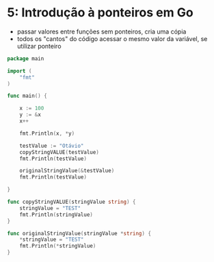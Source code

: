 # 5: Introdução à ponteiros em Go

- passar valores entre funções sem ponteiros, cria uma cópia
- todos os "cantos" do código acessar o mesmo valor da variável, se utilizar ponteiro

```go
package main

import (
	"fmt"
)

func main() {

	x := 100
	y := &x
	x++

	fmt.Println(x, *y)

	testValue := "Otávio"
	copyStringVALUE(testValue)
	fmt.Println(testValue)

	originalStringValue(&testValue)
	fmt.Println(testValue)

}

func copyStringVALUE(stringValue string) {
	stringValue = "TEST"
	fmt.Println(stringValue)
}

func originalStringValue(stringValue *string) {
	*stringValue = "TEST"
	fmt.Println(*stringValue)
}
```

